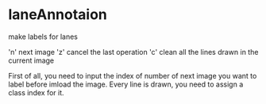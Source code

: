 # laneAnnotaion
make labels for lanes

'n' next image
'z' cancel the last operation
'c' clean all the lines drawn in the current image

First of all, you need to input the index of number of next image you want to label before imload the image.
Every line is drawn, you need to assign a class index for it.
